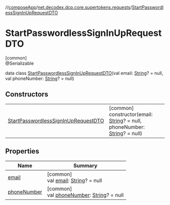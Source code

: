 //[composeApp](../../../index.md)/[net.decodex.dcp.core.supertokens.requests](../index.md)/[StartPasswordlessSignInUpRequestDTO](index.md)

# StartPasswordlessSignInUpRequestDTO

[common]\
@Serializable

data class [StartPasswordlessSignInUpRequestDTO](index.md)(val email: [String](https://kotlinlang.org/api/latest/jvm/stdlib/kotlin/-string/index.html)? = null, val phoneNumber: [String](https://kotlinlang.org/api/latest/jvm/stdlib/kotlin/-string/index.html)? = null)

## Constructors

| | |
|---|---|
| [StartPasswordlessSignInUpRequestDTO](-start-passwordless-sign-in-up-request-d-t-o.md) | [common]<br>constructor(email: [String](https://kotlinlang.org/api/latest/jvm/stdlib/kotlin/-string/index.html)? = null, phoneNumber: [String](https://kotlinlang.org/api/latest/jvm/stdlib/kotlin/-string/index.html)? = null) |

## Properties

| Name | Summary |
|---|---|
| [email](email.md) | [common]<br>val [email](email.md): [String](https://kotlinlang.org/api/latest/jvm/stdlib/kotlin/-string/index.html)? = null |
| [phoneNumber](phone-number.md) | [common]<br>val [phoneNumber](phone-number.md): [String](https://kotlinlang.org/api/latest/jvm/stdlib/kotlin/-string/index.html)? = null |

